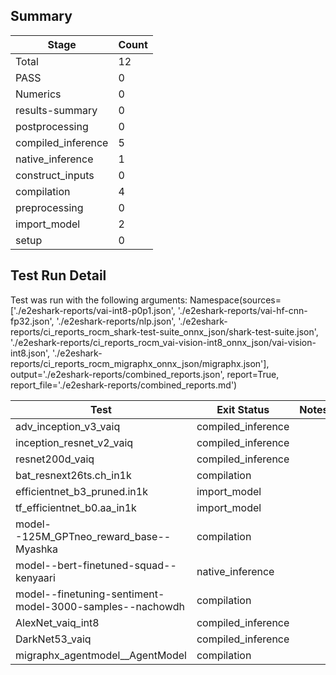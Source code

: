 ## Summary

|Stage|Count|
|--|--|
| Total | 12 |
| PASS | 0 |
| Numerics | 0 |
| results-summary | 0 |
| postprocessing | 0 |
| compiled_inference | 5 |
| native_inference | 1 |
| construct_inputs | 0 |
| compilation | 4 |
| preprocessing | 0 |
| import_model | 2 |
| setup | 0 |

## Test Run Detail 
Test was run with the following arguments:
Namespace(sources=['./e2eshark-reports/vai-int8-p0p1.json', './e2eshark-reports/vai-hf-cnn-fp32.json', './e2eshark-reports/nlp.json', './e2eshark-reports/ci_reports_rocm_shark-test-suite_onnx_json/shark-test-suite.json', './e2eshark-reports/ci_reports_rocm_vai-vision-int8_onnx_json/vai-vision-int8.json', './e2eshark-reports/ci_reports_rocm_migraphx_onnx_json/migraphx.json'], output='./e2eshark-reports/combined_reports.json', report=True, report_file='./e2eshark-reports/combined_reports.md')

| Test | Exit Status | Notes |
|--|--|--|
| adv_inception_v3_vaiq | compiled_inference | |
| inception_resnet_v2_vaiq | compiled_inference | |
| resnet200d_vaiq | compiled_inference | |
| bat_resnext26ts.ch_in1k | compilation | |
| efficientnet_b3_pruned.in1k | import_model | |
| tf_efficientnet_b0.aa_in1k | import_model | |
| model--125M_GPTneo_reward_base--Myashka | compilation | |
| model--bert-finetuned-squad--kenyaari | native_inference | |
| model--finetuning-sentiment-model-3000-samples--nachowdh | compilation | |
| AlexNet_vaiq_int8 | compiled_inference | |
| DarkNet53_vaiq | compiled_inference | |
| migraphx_agentmodel__AgentModel | compilation | |
